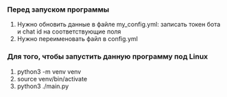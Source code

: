 ### Перед запуском программы
1. Нужно обновить данные в файле my_config.yml: записать токен бота и chat id на соответствующие поля
2. Нужно переименовать файл в config.yml
### Для того, чтобы запустить данную программу под Linux
1. python3 -m venv venv
2. source venv/bin/activate
4. python3 ./main.py

